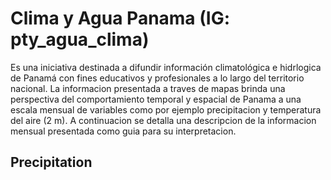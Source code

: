 # Clima y Agua Panama (IG: pty_agua_clima)
Es una iniciativa destinada a difundir información climatológica e hidrlogica de Panamá con fines educativos y profesionales a lo largo del territorio nacional. La informacion presentada a traves de mapas brinda una perspectiva del comportamiento temporal y espacial de Panama a una escala mensual de variables como por ejemplo precipitacion y temperatura del aire (2 m). A continuacion se detalla una descripcion de la informacion  mensual presentada como guia para su interpretacion. 

## Precipitation 

